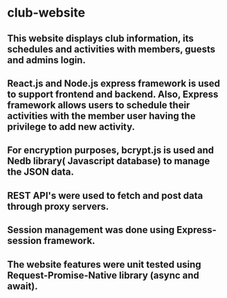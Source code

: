 # club-website
## This website displays club information, its schedules and activities with members, guests and admins login.
## React.js and Node.js express framework is used to support frontend and backend. Also, Express framework allows users to schedule their activities with the member user having the privilege to add new activity.
## For encryption purposes, bcrypt.js is used and Nedb library( Javascript database) to manage the JSON data.
## REST API's were used to fetch and post data through proxy servers.
## Session management was done using Express-session framework.
## The website features were unit tested using Request-Promise-Native library (async and await).
